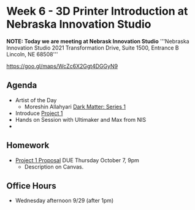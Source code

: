 # Week 6 - 3D Printer Introduction at Nebraska Innovation Studio

__NOTE: Today we are meeting at Nebrask Innovation Studio__ 
'''Nebraska Innovation Studio
2021 Transformation Drive, Suite 1500, Entrance B
Lincoln, NE 68508'''

https://goo.gl/maps/WcZc6X2Ggt4DGGyN9

## Agenda
- Artist of the Day
  - Moreshin Allahyari [Dark Matter: Series 1](http://www.morehshin.com/dark-matter-first-series/)
- Introduce [Project 1](../projects/project1.md)
- Hands on Session with Ultimaker and Max from NIS
- 

## Homework
- [Project 1 Proposal](https://canvas.unl.edu/courses/114938/assignments/1097230) DUE Thursday October 7, 9pm
  - Description on Canvas.

## Office Hours 
- Wednesday afternoon 9/29 (after 1pm)
